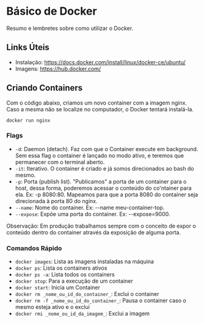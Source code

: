 # Básico de Docker
Resumo e lembretes sobre como utilizar o Docker.

## Links Úteis
- Instalação: https://docs.docker.com/install/linux/docker-ce/ubuntu/
- Imagens: https://hub.docker.com/

## Criando Containers
Com o código abaixo, criamos um novo container com a imagem nginx. Caso a mesma não se localize no computador, o Docker tentará instalá-la.
```shell
docker run nginx
```

### Flags
- `-d`: Daemon (detach). Faz com que o Container execute em background. Sem essa flag o container é lançado no modo ativo, e teremos que permanecer com o terminal aberto.
- `-it`: Iterativo. O container é criado e já somos direcionados ao bash do mesmo.
- `-p`: Porta (publish list). "Publicamos" a porta de um container para o host, dessa forma, poderemos acessar o conteúdo do co'ntainer para ela. Ex: -p 8080:80. Mapeamos para que a porta 8080 do container seja direcionada à porta 80 do nginx.
- `--name`: Nome do container. Ex: --name meu-container-top.
- `--expose`:  Expõe uma porta do container. Ex: --expose=9000.

Observação: Em produção trabalhamos sempre com o conceito de expor o conteúdo dentro do container através da exposição de alguma porta.

### Comandos Rápido
- `docker images`: Lista as imagens instaladas na máquina
- `docker ps`: Lista os containers ativos
- `docker ps -a`: Lista todos os containers
- `docker stop`: Para a execução de um container
- `docker start`: Inicia um Container
- `docker rm _nome_ou_id_do_container_`: Exclui o container
- `docker rm -f _nome_ou_id_do_container_`: Pausa o container caso o mesmo esteja ativo e o excluí
- `docker rmi _nome_ou_id_da_imagem_`: Exclui a imagem